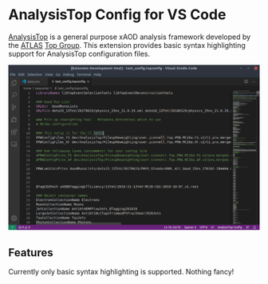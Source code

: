 # AnalysisTop Config for VS Code

[AnalysisTop](https://twiki.cern.ch/twiki/bin/viewauth/AtlasProtected/TopxAODStartGuideR21) is a general purpose xAOD analysis framework developed by the [ATLAS](https://atlas.cern/) [Top Group](https://twiki.cern.ch/twiki/bin/view/AtlasProtected/TopWorkingGroup). This extension provides basic syntax highlighting support for AnalysisTop configuration files.

![AnalysisTop Example](images/analysis_top_config_example.png)

## Features

Currently only basic syntax highlighting is supported. Nothing fancy!

